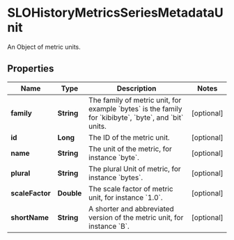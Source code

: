 # SLOHistoryMetricsSeriesMetadataUnit

An Object of metric units.

## Properties

| Name            | Type       | Description                                                                                                                                   | Notes      |
| --------------- | ---------- | --------------------------------------------------------------------------------------------------------------------------------------------- | ---------- |
| **family**      | **String** | The family of metric unit, for example &#x60;bytes&#x60; is the family for &#x60;kibibyte&#x60;, &#x60;byte&#x60;, and &#x60;bit&#x60; units. | [optional] |
| **id**          | **Long**   | The ID of the metric unit.                                                                                                                    | [optional] |
| **name**        | **String** | The unit of the metric, for instance &#x60;byte&#x60;.                                                                                        | [optional] |
| **plural**      | **String** | The plural Unit of metric, for instance &#x60;bytes&#x60;.                                                                                    | [optional] |
| **scaleFactor** | **Double** | The scale factor of metric unit, for instance &#x60;1.0&#x60;.                                                                                | [optional] |
| **shortName**   | **String** | A shorter and abbreviated version of the metric unit, for instance &#x60;B&#x60;.                                                             | [optional] |

